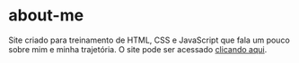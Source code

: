 # about-me
Site criado para treinamento de HTML, CSS e JavaScript que fala um pouco sobre mim e minha trajetória.
O site pode ser acessado [clicando aqui](https://about-me-carolina.vercel.app).
